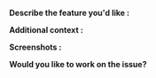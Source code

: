 **Describe the feature you'd like :** <br>

<!-- A clear and concise description of what you want to happen.-->

**Additional context :** <br>

<!-- Add any other context about the problem here.-->

**Screenshots :** <br>

<!--Where-ever possible add a screenshot of the issue.-->

**Would you like to work on the issue?** <br>

<!--Let us know if this issue should be assigned to you or tell us who you think could help to solve this issue.-->